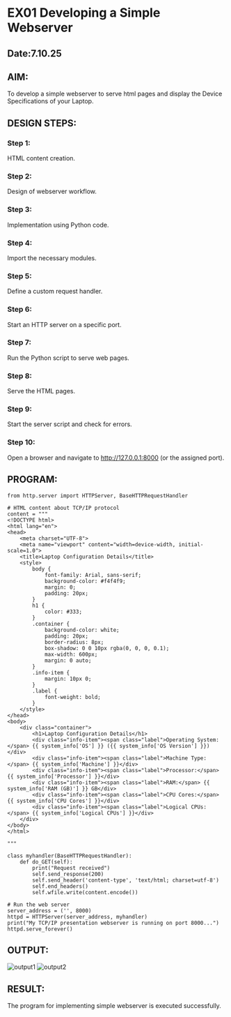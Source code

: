 # EX01 Developing a Simple Webserver
## Date:7.10.25

## AIM:
To develop a simple webserver to serve html pages and display the Device Specifications of your Laptop.

## DESIGN STEPS:
### Step 1: 
HTML content creation.

### Step 2:
Design of webserver workflow.

### Step 3:
Implementation using Python code.

### Step 4:
Import the necessary modules.

### Step 5:
Define a custom request handler.

### Step 6:
Start an HTTP server on a specific port.

### Step 7:
Run the Python script to serve web pages.

### Step 8:
Serve the HTML pages.

### Step 9:
Start the server script and check for errors.

### Step 10:
Open a browser and navigate to http://127.0.0.1:8000 (or the assigned port).

## PROGRAM:
```
from http.server import HTTPServer, BaseHTTPRequestHandler

# HTML content about TCP/IP protocol
content = """
<!DOCTYPE html>
<html lang="en">
<head>
    <meta charset="UTF-8">
    <meta name="viewport" content="width=device-width, initial-scale=1.0">
    <title>Laptop Configuration Details</title>
    <style>
        body {
            font-family: Arial, sans-serif;
            background-color: #f4f4f9;
            margin: 0;
            padding: 20px;
        }
        h1 {
            color: #333;
        }
        .container {
            background-color: white;
            padding: 20px;
            border-radius: 8px;
            box-shadow: 0 0 10px rgba(0, 0, 0, 0.1);
            max-width: 600px;
            margin: 0 auto;
        }
        .info-item {
            margin: 10px 0;
        }
        .label {
            font-weight: bold;
        }
    </style>
</head>
<body>
    <div class="container">
        <h1>Laptop Configuration Details</h1>
        <div class="info-item"><span class="label">Operating System:</span> {{ system_info['OS'] }} ({{ system_info['OS Version'] }})</div>
        <div class="info-item"><span class="label">Machine Type:</span> {{ system_info['Machine'] }}</div>
        <div class="info-item"><span class="label">Processor:</span> {{ system_info['Processor'] }}</div>
        <div class="info-item"><span class="label">RAM:</span> {{ system_info['RAM (GB)'] }} GB</div>
        <div class="info-item"><span class="label">CPU Cores:</span> {{ system_info['CPU Cores'] }}</div>
        <div class="info-item"><span class="label">Logical CPUs:</span> {{ system_info['Logical CPUs'] }}</div>
    </div>
</body>
</html>

"""

class myhandler(BaseHTTPRequestHandler):
    def do_GET(self):
        print("Request received")
        self.send_response(200)
        self.send_header('content-type', 'text/html; charset=utf-8')
        self.end_headers()
        self.wfile.write(content.encode())

# Run the web server
server_address = ('', 8000)
httpd = HTTPServer(server_address, myhandler)
print("My TCP/IP presentation webserver is running on port 8000...")
httpd.serve_forever()
```


## OUTPUT:
![output1](https://github.com/user-attachments/assets/ffe8f402-46b1-47df-b067-9063d426f7b0)
![output2](https://github.com/user-attachments/assets/9ccb075f-4750-4a88-b5c6-47409df42c4a)


## RESULT:
The program for implementing simple webserver is executed successfully.
